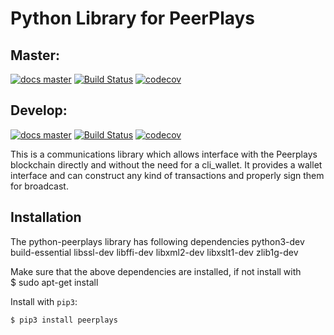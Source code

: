 # Python Library for PeerPlays

## Master:

[![docs master](https://readthedocs.org/projects/python-peerplays/badge/?version=master)](http://python-peerplays.readthedocs.io/en/latest/)
[![Build Status](https://travis-ci.org/PBSA/python-peerplays.svg?branch=master)](https://travis-ci.org/PBSA/python-peerplays)
[![codecov](https://codecov.io/gh/pbsa/python-peerplays/branch/master/graph/badge.svg)](https://codecov.io/gh/pbsa/python-peerplays)

## Develop:

[![docs master](https://readthedocs.org/projects/python-peerplays/badge/?version=develop)](http://python-peerplays.readthedocs.io/en/latest/)
[![Build Status](https://travis-ci.org/PBSA/python-peerplays.svg?branch=develop)](https://travis-ci.org/PBSA/python-peerplays)
[![codecov](https://codecov.io/gh/pbsa/python-peerplays/branch/develop/graph/badge.svg)](https://codecov.io/gh/pbsa/python-peerplays)

This is a communications library which allows interface with the Peerplays blockchain directly and without the need for a cli_wallet. It provides a wallet interface and can construct any kind of transactions and properly sign them for broadcast.

## Installation

The python-peerplays library has following dependencies
  python3-dev
  build-essential
  libssl-dev 
  libffi-dev
  libxml2-dev 
  libxslt1-dev 
  zlib1g-dev 

Make sure that the above dependencies are installed, if not install with  
    $ sudo apt-get install <dependency name>

Install with `pip3`:

    $ pip3 install peerplays
